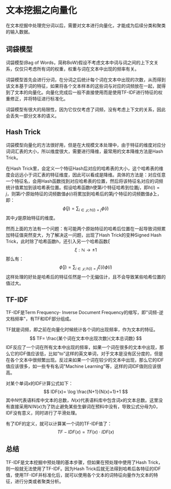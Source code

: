 # 文本挖掘之向量化

在文本挖掘中处理完分词以后，需要对文本进行向量化，才能成为后续分类和聚类的输入数据。

## 词袋模型

词袋模型(Bag of Words，简称BoW)假设不考虑文本中词与词之间的上下文关系，仅仅只考虑所有词的权重，权重与词在文本中出现的频率有关。

词袋模型首先会进行分词，在分词之后统计每个词在文本中出现的次数，从而得到该文本基于词的特征，如果将各个文本样本的这些词与对应的词频放在一起，就得到了文本的向量化。向量化完成后一般不直接使用而是使用TF-IDF进行特征的权重修正，并将特征进行标准化。

词袋模型有很大的局限性，因为它仅仅考虑了词频，没有考虑上下文的关系，因此会丢失一部分文本的语义。



## Hash Trick

词袋模型向量化的方法很好用，但是在大规模文本处理中，由于特征的维度对应分词词汇表的大小，所以维度很大，需要进行降维，最常用的文本降维方法是Hash Trick。

在Hash Trick里，会定义一个特征Hash后对应的哈希表的大小，这个哈希表的维度会远远小于词汇表的特征维度，因此可以看成是降维。具体的方法是：对应任意一个特征名，会用Hash函数找到对应哈希表的位置，然后将该特征名对应的词频统计值累加到该哈希表位置。假设哈希函数$h$使第$i$个特征哈希到位置$j$，即$h(i)=j$，则第$i$个原始特征的词频数值$\phi(i)$将累加到哈希后的第$j$个特征的词频数值$\bar{\phi}$上，即：
$$
\bar{\phi}(j)=\sum_{i\in \mathcal{J};h(i)=j} \phi(i)
$$
其中$\mathcal{J}$是原始特征的维度。

然而上面的方法有一个问题：有可能两个原始特征的哈希后位置在一起导致词频累加特征值突然变大，为了解决这一问题，出现了Hash Trick的变种Signed Hash Trick，此时除了哈希函数$h$，还引入另一个哈希函数$\xi$
$$
\xi : \mathbb{N} \rightarrow \pm1
$$
那么有：
$$
\bar{\phi}(j)=\sum_{i\in \mathcal{J};h(i)=j}\xi(i) \phi(i)
$$
这样处理的好处是哈希后的特征任然是一个无偏估计，且不会导致某些哈希位置的值过大。



## TF-IDF

TF-IDF是Term Frequency- Inverse Document Frequency的缩写，即"词频-逆文档频率"，有TF和IDF部分组成。

TF就是词频，即之前在向量化时候统计各个词的出现频率，作为文本的特征。
$$
TF= \frac{某个词在文本中出现次数}{文本总词数}
$$
IDF反应了一个词在所有文本中出现的频率，如果一个词在很多的文本中出现，那么它的IDF值应该低，比如"to"这样的英文单词，对于文本是没有区分度的，但是在各个文本中很频繁出现。反过来如果一个词在较少的文本中出现，那么它的IDF值应该很多，如一些专有名词"Machine Learning"等，这样的词IDF值则应该很高。

对某个单词$x$的IDF计算公式如下：
$$
IDF(x)= \log \frac{N+1}{N(x)+1}+1
$$
其中$N$代表语料库中文本的总数，$N(x)$代表语料库中包含词$x$的文本总数。这里没有直接采用$N/N(x)$为了防止避免某些生僻词在预料中没有，导致公式分母为0，IDF没有意义，同时进行了平滑处理。

有了IDF的定义，就可以计算某一个词的TF-IDF值了：
$$
TF-IDF(x)=TF(x)\cdot IDF(x)
$$


## 总结

TF-IDF是文本挖掘中预处理的基本步骤，但如果在预处理中使用了Hash Trick，则一般就无法使用了TF-IDF。因为Hash Trick后就无法得到哈希后各特征的IDF值，使用TF-IDF并标准化后，就可以使用各个文本的词特征向量作为文本的特征，进行分类或者聚类分析。

















